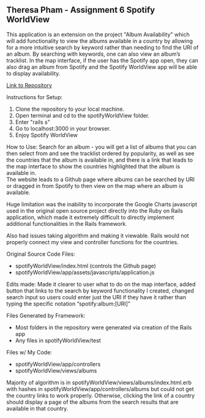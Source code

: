 Theresa Pham - Assignment 6
Spotify WorldView
-----------------------------------
This application is an extension on the project "Album Availability" which will add 
functionality to view the albums available in a country by allowing for a more intuitive 
search by keyword rather than needing to find the URI of an album. By searching with keywords, 
one can also view an album’s tracklist. In the map interface, if the user has the Spotify 
app open, they can also drag an album from Spotify and the Spotify WorldView app will be 
able to display availability.

[Link to Repository](https://github.com/itstheresa/spotifyWorldView)

Instructions for Setup: 
1. Clone the repository to your local machine.
2. Open terminal and cd to the spotifyWorldView folder.
3. Enter "rails s"
4. Go to localhost:3000 in your browser.
5. Enjoy Spotify WorldView

How to Use: Search for an album - you will get a list of albums that you can then select from and see the tracklist ordered by popularity, 
as well as see the countries that the album is available in, and there is a link that 
leads to the map interface to show the countries highlighted that the album is available in.   
The website leads to a Github page where 
albums can be searched by URI or dragged in from Spotify to then view on the map where an album is available.

Huge limitation was the inability to incorporate the Google Charts javascript used in the original open
source project directly into the Ruby on Rails application, which made it extremely difficult
to directly implement additional functionalities in the Rails framework.

Also had issues taking algorithm and making it viewable. Rails would not properly connect
my view and controller functions for the countries.

Original Source Code Files: 
- spotifyWorldView/index.html (controls the Github page)
- spotifyWorldView/app/assets/javascripts/application.js

Edits made: Made it clearer to user what to do on the map interface, added button that links to the search by keyword functionality I created, changed search input so users could enter just the URI if they have it rather than typing the specific notation “spotify:album:[URI]” 

Files Generated by Framework:
- Most folders in the repository were generated via creation of the Rails app
- Any files in spotifyWorldView/test

Files w/ My Code:
- spotifyWorldView/app/controllers
- spotifyWorldView/views/albums

Majority of algorithm is in spotifyWorldView/views/albums/index.html.erb with hashes in spotifyWorldView/app/controllers/albums but could not get the country links to work properly.  Otherwise, clicking the link of a country should display a page of the albums from the search results that are available in that country.